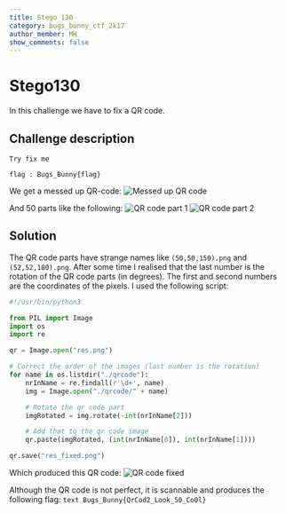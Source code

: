 ```yaml
---
title: Stego 130
category: bugs_bunny_ctf_2k17
author_member: MH
show_comments: false
---
```


# Stego130
In this challenge we have to fix a QR code.

## Challenge description
```text
Try fix me

flag : Bugs_Bunny{flag}
```

We get a messed up QR-code:
![Messed up QR code](http://sw1ss.team/images/Bugs_Bunny_CTF_2k17/qr_code_broken.png)

And 50 parts like the following:
![QR code part 1](http://sw1ss.team/images/Bugs_Bunny_CTF_2k17/%2850,50,150%29.png)
![QR code part 2](http://sw1ss.team/images/Bugs_Bunny_CTF_2k17/%2852,52,180%29.png)

## Solution
The QR code parts have strange names like `(50,50,150).png` and `(52,52,180).png`. After some time I realised that the last number is the rotation of the QR code parts (in degrees). The first and second numbers are the coordinates of the pixels. I used the following script:
```python
#!/usr/bin/python3

from PIL import Image
import os
import re

qr = Image.open("res.png")

# Correct the order of the images (last number is the rotation)
for name in os.listdir("./qrcode"):
    nrInName = re.findall(r'\d+', name)
    img = Image.open("./qrcode/" + name)

    # Rotate the qr code part
    imgRotated = img.rotate(-int(nrInName[2]))

    # Add that to the qr code image
    qr.paste(imgRotated, (int(nrInName[0]), int(nrInName[1])))

qr.save("res_fixed.png")
```
Which produced this QR code:
![QR code fixed](http://sw1ss.team/images/Bugs_Bunny_CTF_2k17/qr_code_fixed.png)

Although the QR code is not perfect, it is scannable and produces the following flag:
```text Bugs_Bunny{QrCod2_Look_50_Co0l} ```
